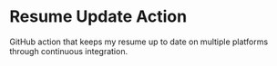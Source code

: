 # Resume Update Action
GitHub action that keeps my resume up to date on multiple platforms through continuous integration.
